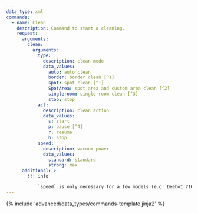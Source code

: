 ```yaml
---
data_type: xml
commands:
  - name: Clean
    description: Command to start a cleaning.
    request:
      arguments:
        clean:
          arguments:
            type:
              description: clean mode
              data_values:
                auto: auto clean
                border: border clean [^1]
                spot: spot clean [^1]
                SpotArea: spot area and custom area clean [^2]
                singleroom: single room clean [^3]
                stop: stop
            act:
              description: clean action
              data_values:
                s: start
                p: pause [^4]
                r: resume
                h: stop
            speed:
              description: vacuum power
              data_values:
                standard: standard
                strong: max
      additional: >-
        !!! info

            `speed` is only necessary for a few models (e.g. Deebot 710 series)
---
```


{% include 'advanced/data_types/commands-template.jinja2' %}

[^1]: Models without mapping functionality only
[^2]: Models with mapping functionality only
[^3]: Models with single room cleaning mode only
[^4]: spot and border modes cannot be paused, they can only be stopped.
